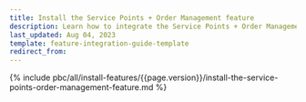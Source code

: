 ```yaml
---
title: Install the Service Points + Order Management feature
description: Learn how to integrate the Service Points + Order Management feature into your project
last_updated: Aug 04, 2023
template: feature-integration-guide-template
redirect_from:
---
```


{% include pbc/all/install-features/{{page.version}}/install-the-service-points-order-management-feature.md %} <!-- To edit, see /_includes/pbc/all/install-features/202311.0/install-the-service-points-order-management-feature.md -->
